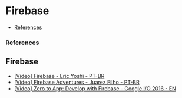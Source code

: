 # Firebase

>

- [References](#references)

### References
## Firebase

- [[Video] Firebase - Eric Yoshi - PT-BR](https://www.youtube.com/watch?v=3tIpOl0lLKo)
- [[Video] Firebase Adventures - Juarez Filho - PT-BR](https://www.youtube.com/watch?v=JoXaNHW6J1U)
- [[Video] Zero to App: Develop with Firebase - Google I/O 2016 - EN](https://www.youtube.com/watch?v=xAsvwy1-oxE)
